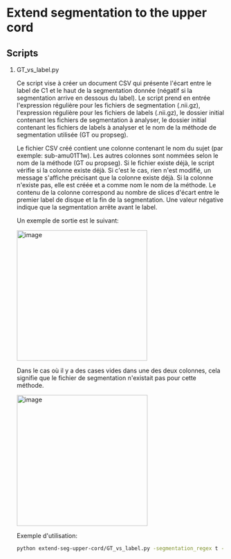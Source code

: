 # Extend segmentation to the upper cord

## Scripts

1. GT_vs_label.py

    Ce script vise à créer un document CSV qui présente l'écart entre le label de C1 et le haut de la segmentation donnée (négatif si la segmentation arrive en dessous du label).
    Le script prend en entrée l'expression régulière pour les fichiers de segmentation (.nii.gz),
   l'expression régulière pour les fichiers de labels (.nii.gz), le dossier initial contenant les fichiers de segmentation à analyser,
    le dossier initial contenant les fichiers de labels à analyser et le nom de la méthode de segmentation utilisée (GT ou propseg).

   Le fichier CSV créé contient une colonne contenant le nom du sujet (par exemple: sub-amu01T1w). Les autres colonnes sont nommées selon le nom de la méthode (GT ou propseg).
   Si le fichier existe déjà, le script vérifie si la colonne existe déjà. Si c'est le cas, rien n'est modifié, un message s'affiche précisant que la colonne existe déjà.
   Si la colonne n'existe pas, elle est créée et a comme nom le nom de la méthode. Le contenu de la colonne correspond au nombre de slices d'écart entre le premier label de disque
   et la fin de la segmentation. Une valeur négative indique que la segmentation arrête avant le label.

    Un exemple de sortie est le suivant:

   <img width="301" alt="image" src="https://github.com/user-attachments/assets/66f83880-4c74-4772-9d7a-a2318f7244df" />

   Dans le cas où il y a des cases vides dans une des deux colonnes, cela signifie que le fichier de segmentation n'existait pas pour cette méthode.

   <img width="302" alt="image" src="https://github.com/user-attachments/assets/bd6cae03-6754-490e-b8ba-fde65bb2e369" />

   Exemple d'utilisation:

   ```bash
   python extend-seg-upper-cord/GT_vs_label.py -segmentation_regex t -labels_regex w_label-discs_dlabel -d_seg . -d_label data-multi-subject/derivatives/labels/ -seg_method propseg
   ```



   

